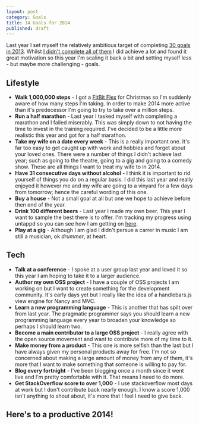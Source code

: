 ```yaml
---
layout: post
category: Goals
title: 14 Goals for 2014
published: draft
---
```


Last year I set myself the relatively ambitious target of completing [30 goals in 2013][1]. Whilst [I didn't complete all of them][2] I did achieve a lot and found it great motivation so this year I'm scaling it back a bit and setting myself less - but maybe more challenging - goals.

<!--excerpt-->

Lifestyle
---------
* **Walk 1,000,000 steps** - I got a [FitBit Flex][1] for Christmas so I'm suddenly aware of how many steps I'm taking. In order to make 2014 more active than it's predecessor I'm going to try to take over a million steps.
* **Run a half marathon** - Last year I tasked myself with completing a marathon and I failed miserably. This was simply down to not having the time to invest in the training required. I've decided to be a little more realistic this year and got for a half marathon.
* **Take my wife on a date every week** - This is a really important one. It's far too easy to get caught up with work and hobbies and forget about your loved ones. There were a number of things I didn't achieve last year; such as going to the theatre, going to a gig and going to a comedy show. These are all things I want to treat my wife to in 2014. 
* **Have 31 consecutive days without alcohol** - I think it is important to rid yourself of things you do on a regular basis. I did this last year and really enjoyed it however me and my wife are going to a vinyard for a few days from tomorrow; hence the careful wording of this one. 
* **Buy a house** - Not a small goal at all but one we hope to achieve before then end of the year.
* **Drink 100 different beers** - Last year I made my own beer. This year I want to sample the best there is to offer. I'm tracking my progress using untappd so you can see how I am getting on [here][3].
* **Play at a gig** - Although I am glad I didn't persue a carrer in music I am still a musician, ok *drummer*, at heart.

Tech
----
* **Talk at a conference** - I spoke at a user group last year and loved it so this year I am hoping to take it to a larger audience.
* **Author my own OSS project** - I have a couple of OSS projects I am working on but I want to create something for the development community. It's early days yet but I really like the idea of a handlebars.js view engine for Nancy and MVC.
* **Learn a new programming language** - This is another that has spilt over from last year. The pragmatic programmer says you should learn a new programming language every year to broaden your knowledge so perhaps I should learn two.
* **Become a main contributor to a large OSS project** - I really agree with the open source movement and want to contribute more of my time to it.
* **Make money from a product** - This one is more selfish than the last but I have always given my personal products away for free. I'm not so concerned about making a large amount of money from any of them, it's more that I want to make something that someone is willing to pay for.
* **Blog every fortnight** - I've been blogging once a month since it went live and I'm pretty comfortable with it. That means I need to do more.
* **Get StackOverflow score to over 1,000** - I use stackoverflow most days at work but I don't contribute back nearly enough. I know a score 1,000 isn't anything to shout about, it's more that I feel I need to give back.

Here's to a productive 2014!
----------------------------

   [1]: /../Goals/30-goals-for-2013/
   [2]: /../Goals/the-end-of-30-goals-for-2013/
   [3]: https://untappd.com/user/MacsDickindson